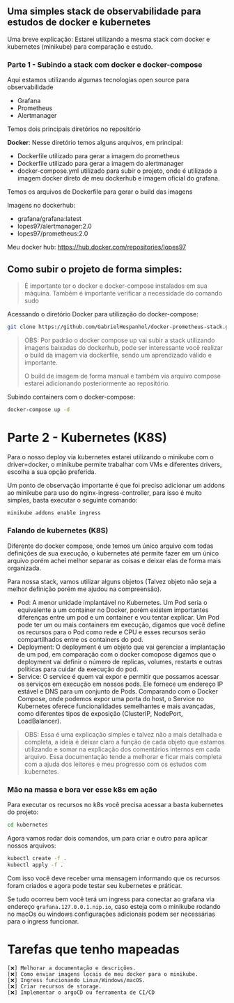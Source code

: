 ## Uma simples stack de observabilidade para estudos de docker e kubernetes

Uma breve explicação: Estarei utilizando a mesma stack com docker e kubernetes (minikube) para comparação e estudo.

### Parte 1 - Subindo a stack com docker e docker-compose

Aqui estamos utilizando algumas tecnologias open source para observabilidade

- Grafana
- Prometheus
- Alertmanager

Temos dois principais diretórios no repositório

**Docker**: Nesse diretório temos alguns arquivos, em principal:
- Dockerfile utilizado para gerar a imagem do prometheus
- Dockerfile utilizado para gerar a imagem do alertmanager
- docker-compose.yml utilizado para subir o projeto, onde é utilizado a imagem docker direto de meu dockerhub e imagem oficial do grafana.

Temos os arquivos de Dockerfile para gerar o build das imagens

Imagens no dockerhub:
- grafana/grafana:latest
- lopes97/alertmanager:2.0
- lopes97/prometheus:2.0

Meu docker hub: https://hub.docker.com/repositories/lopes97

## Como subir o projeto de forma simples:

> É importante ter o docker e docker-compose instalados em sua máquina.
> Também é importante verificar a necessidade do comando sudo

Acessando o diretório Docker para utilização do docker-compose:
```bash
git clone https://github.com/GabrielHespanhol/docker-prometheus-stack.git && cd docker-prometheus-stack/Docker
```

> OBS: Por padrão o docker compose up vai subir a stack utilizando imagens baixadas do dockerhub, pode ser interessante você realizar o build da imagem via dockerfile, sendo um aprendizado válido e importante.
> 
> O build de imagem de forma manual e também via arquivo compose estarei adicionando posteriormente ao repositório.

Subindo containers com o docker-compose:
```bash
docker-compose up -d
```

# Parte 2 - Kubernetes (K8S)

Para o nosso deploy via kubernetes estarei utilizando o minikube com o driver=docker, o minikube permite trabalhar com VMs e diferentes drivers, escolha a sua opção preferida.

Um ponto de observação importante é que foi preciso adicionar um addons ao minikube para uso do nginx-ingress-controller, para isso é muito simples, basta executar o seguinte comando:

```bash
minikube addons enable ingress
```

### Falando de kubernetes (K8S)

Diferente do docker compose, onde temos um único arquivo com todas definições de sua execução, o kubernetes até permite fazer em um único arquivo porém achei melhor separar as coisas e deixar elas de forma mais organizada. 

Para nossa stack, vamos utilizar alguns objetos (Talvez objeto não seja a melhor definição porém me ajudou na compreensão).

- Pod: A menor unidade implantável no Kubernetes. Um Pod seria o equivalente a um container no Docker, porém existem importantes diferenças entre um pod e um container e vou tentar explicar. Um Pod pode ter um ou mais containers em execução, digamos que você define os recursos para o Pod como rede e CPU e esses recursos serão compartilhados entre os containers do pod.
- Deployment: O deployment é um objeto que vai gerenciar a implantação de um pod, em comparação com o docker comopose digamos que o deployment vai definir o número de replicas, volumes, restarts e outras politicas para cuidar da execução do pod.
- Service: O service é quem vai expor e permitir que possamos acessar os serviços em execução em nossos pods. Ele fornece um endereço IP estável e DNS para um conjunto de Pods. Comparando com o Docker Compose, onde podemos expor uma porta do host, o Service no Kubernetes oferece funcionalidades semelhantes e mais avançadas, como diferentes tipos de exposição (ClusterIP, NodePort, LoadBalancer).

> OBS: Essa é uma explicação simples e talvez não a mais detalhada e completa, a ideia é deixar claro a função de cada objeto que estamos utilizando e somar na explicação dos comentários internos em cada arquivo.
> Essa documentação tende a melhorar e ficar mais completa com a ajuda dos leitores e meu progresso com os estudos com kubernetes.


### Mão na massa e bora ver esse k8s em ação

Para executar os recursos no k8s você precisa acessar a basta kubernetes do projeto:

```bash
cd kubernetes
```

Agora vamos rodar dois comandos, um para criar e outro para aplicar nossos arquivos:

```bash
kubectl create -f .
kubectl apply -f .
```

Com isso você deve receber uma mensagem informando que os recursos foram criados e agora pode testar seu kubernetes e práticar. 

Se tudo ocorreu bem você terá um ingress para conectar ao grafana via endereço `grafana.127.0.0.1.nip.io`, caso esteja com o minikube rodando no macOs ou windows configurações adicionais podem ser necessárias para o ingress funcionar. 


# Tarefas que tenho mapeadas

    [❌] Melhorar a documentação e descrições.
    [❌] Como enviar imagens locais de meu docker para o minikube.
    [❌] Ingress funcionando Linux/Windows/macOS.
    [❌] Criar recursos de storage.
    [❌] Implementar o argoCD ou ferramenta de CI/CD